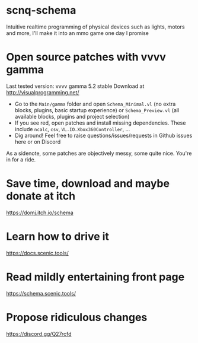 # scnq-schema
Intuitive realtime programming of physical devices such as lights, motors and more, I'll make it into an mmo game one day I promise

# Open source patches with vvvv gamma

Last tested version: vvvv gamma 5.2 stable
Download at http://visualprogramming.net/

- Go to the `Main/gamma` folder and open `Schema_Minimal.vl` (no extra blocks, plugins, basic startup experience) or `Schema_Preview.vl` (all available blocks, plugins and project selection)
- If you see red, open patches and install missing dependencies. These include `ncalc`, `csv`, `VL.IO.Xbox360Controller`, ...
- Dig around! Feel free to raise questions/issues/requests in Github issues here or on Discord

As a sidenote, some patches are objectively messy, some quite nice. You're in for a ride.

# Save time, download and maybe donate at itch
https://domj.itch.io/schema

# Learn how to drive it
https://docs.scenic.tools/

# Read mildly entertaining front page
https://schema.scenic.tools/

# Propose ridiculous changes
https://discord.gg/Q27rcfd
